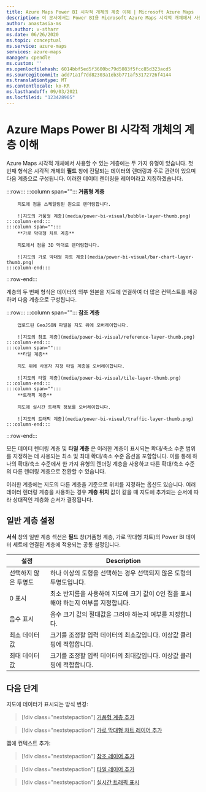 ```yaml
---
title: Azure Maps Power BI 시각적 개체의 계층 이해 | Microsoft Azure Maps
description: 이 문서에서는 Power BI용 Microsoft Azure Maps 시각적 개체에서 사용할 수 있는 다양한 계층에 대해 알아봅니다.
author: anastasia-ms
ms.author: v-stharr
ms.date: 06/26/2020
ms.topic: conceptual
ms.service: azure-maps
services: azure-maps
manager: cpendle
ms.custom: ''
ms.openlocfilehash: 6014bbf5ed5f3600bc79d5083f5fcc85d323acd5
ms.sourcegitcommit: add71a1f7dd82303a1eb3b771af53172726f4144
ms.translationtype: MT
ms.contentlocale: ko-KR
ms.lasthandoff: 09/03/2021
ms.locfileid: "123428905"
---
```

# <a name="understanding-layers-in-the-azure-maps-power-bi-visual"></a>Azure Maps Power BI 시각적 개체의 계층 이해

Azure Maps 시각적 개체에서 사용할 수 있는 계층에는 두 가지 유형이 있습니다. 첫 번째 형식은 시각적 개체의 **필드** 창에 전달되는 데이터의 렌더링과 주로 관련이 있으며 다음 계층으로 구성됩니다. 이러한 데이터 렌더링을 레이어라고 지칭하겠습니다.

:::row:::
    :::column span="":::
        **거품형 계층**

        지도에 점을 스케일링된 원으로 렌더링합니다.

        ![지도의 거품형 계층](media/power-bi-visual/bubble-layer-thumb.png)
    :::column-end:::
    :::column span="":::
        **가로 막대형 차트 계층**

        지도에서 점을 3D 막대로 렌더링합니다.
        
        ![지도의 가로 막대형 차트 계층](media/power-bi-visual/bar-chart-layer-thumb.png)
    :::column-end:::
:::row-end:::

계층의 두 번째 형식은 데이터의 외부 원본을 지도에 연결하여 더 많은 컨텍스트를 제공하며 다음 계층으로 구성됩니다.

:::row:::
    :::column span="":::
        **참조 계층**

        업로드된 GeoJSON 파일을 지도 위에 오버레이합니다.

        ![지도의 참조 계층](media/power-bi-visual/reference-layer-thumb.png)
    :::column-end:::
    :::column span="":::
        **타일 계층**

        지도 위에 사용자 지정 타일 계층을 오버레이합니다.
        
        ![지도의 타일 계층](media/power-bi-visual/tile-layer-thumb.png)
    :::column-end:::
    :::column span="":::
        **트래픽 계층**

        지도에 실시간 트래픽 정보를 오버레이합니다.
        
        ![지도의 트래픽 계층](media/power-bi-visual/traffic-layer-thumb.png)
    :::column-end:::
:::row-end:::

모든 데이터 렌더링 계층 및 **타일 계층** 은 이러한 계층이 표시되는 확대/축소 수준 범위를 지정하는 데 사용되는 최소 및 최대 확대/축소 수준 옵션을 포함합니다. 이를 통해 하나의 확대/축소 수준에서 한 가지 유형의 렌더링 계층을 사용하고 다른 확대/축소 수준의 다른 렌더링 계층으로 전환할 수 있습니다.

이러한 계층에는 지도의 다른 계층을 기준으로 위치를 지정하는 옵션도 있습니다. 여러 데이터 렌더링 계층을 사용하는 경우 **계층 위치** 값이 같을 때 지도에 추가되는 순서에 따라 상대적인 계층화 순서가 결정됩니다.

## <a name="general-layer-settings"></a>일반 계층 설정

**서식** 창의 일반 계층 섹션은 **필드** 창(거품형 계층, 가로 막대형 차트)의 Power BI 데이터 세트에 연결된 계층에 적용되는 공통 설정입니다.

| 설정     | Description   |
|-------------|---------------|
| 선택하지 않은 투명도 | 하나 이상의 도형을 선택하는 경우 선택되지 않은 도형의 투명도입니다.  |
| 0 표시              | 최소 반지름을 사용하여 지도에 크기 값이 0인 점을 표시해야 하는지 여부를 지정합니다. |
| 음수 표시          | 음수 크기 값의 절대값을 그려야 하는지 여부를 지정합니다.   |
| 최소 데이터 값          | 크기를 조정할 입력 데이터의 최소값입니다. 이상값 클리핑에 적합합니다.  |
| 최대 데이터 값          | 크기를 조정할 입력 데이터의 최대값입니다. 이상값 클리핑에 적합합니다.  |

## <a name="next-steps"></a>다음 단계

지도에 데이터가 표시되는 방식 변경:

> [!div class="nextstepaction"]
> [거품형 계층 추가](power-bi-visual-add-bubble-layer.md)

> [!div class="nextstepaction"]
> [가로 막대형 차트 레이어 추가](power-bi-visual-add-bar-chart-layer.md)

맵에 컨텍스트 추가:

> [!div class="nextstepaction"]
> [참조 레이어 추가](power-bi-visual-add-reference-layer.md)

> [!div class="nextstepaction"]
> [타일 레이어 추가](power-bi-visual-add-tile-layer.md)

> [!div class="nextstepaction"]
> [실시간 트래픽 표시](power-bi-visual-show-real-time-traffic.md)
